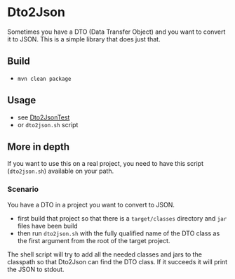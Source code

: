 # Dto2Json

Sometimes you have a DTO (Data Transfer Object) and you want to convert it to JSON. This is a simple library that does just that.

## Build

- `mvn clean package`

## Usage

- see [Dto2JsonTest](src/test/java/com/github/robtimus/dto2json/Dto2JsonTest.java)
- or `dto2json.sh` script

## More in depth

If you want to use this on a real project, you need to have this script (`dto2json.sh`) available on your path.

### Scenario 

You have a DTO in a project you want to convert to JSON.
- first build that project so that there is a `target/classes` directory and `jar` files have been build
- then run `dto2json.sh` with the fully qualified name of the DTO class as the first argument from the root of the target project.

The shell script will try to add all the needed classes and jars to the classpath so that Dto2Json can find the DTO class. If it succeeds it will print the JSON to stdout.



